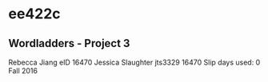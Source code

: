 # ee422c
## Wordladders - Project 3
Rebecca Jiang
eID
16470
Jessica Slaughter
jts3329
16470
Slip days used: 0
Fall 2016
